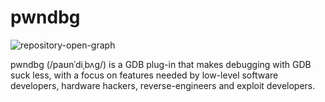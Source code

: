# pwndbg

![repository-open-graph](https://github.com/pwndbg/pwndbg/assets/150354584/eaff07c7-4454-46cf-a6bc-96130225e87f)

pwndbg (/paʊnˈdiˌbʌɡ/) is a GDB plug-in that makes debugging with GDB suck less, with a focus on features needed by low-level software developers, hardware hackers, reverse-engineers and exploit developers.